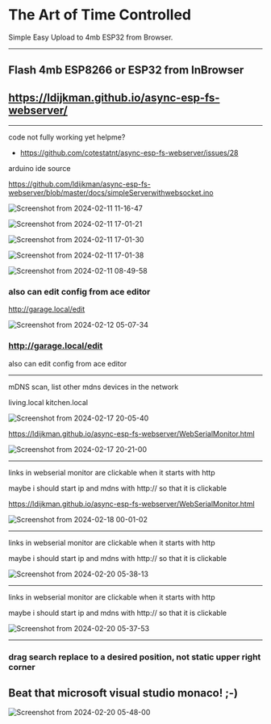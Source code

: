 
# The Art of Time Controlled

Simple Easy Upload to 4mb ESP32 from Browser.

--- 

## Flash 4mb ESP8266 or ESP32 from InBrowser

## https://ldijkman.github.io/async-esp-fs-webserver/

---

code not fully working yet
helpme?

- https://github.com/cotestatnt/async-esp-fs-webserver/issues/28

arduino ide source

https://github.com/ldijkman/async-esp-fs-webserver/blob/master/docs/simpleServerwithwebsocket.ino


![Screenshot from 2024-02-11 11-16-47](https://github.com/ldijkman/async-esp-fs-webserver/assets/45427770/607b52b9-51d9-41c2-8d0a-fd53413513da)


![Screenshot from 2024-02-11 17-01-21](https://github.com/ldijkman/async-esp-fs-webserver/assets/45427770/7a397514-bb32-4ce3-920f-a75252986527)


![Screenshot from 2024-02-11 17-01-30](https://github.com/ldijkman/async-esp-fs-webserver/assets/45427770/bbd9ac93-9a0c-4f44-a767-e9a7633c88aa)

![Screenshot from 2024-02-11 17-01-38](https://github.com/ldijkman/async-esp-fs-webserver/assets/45427770/c0bbf158-2975-42b5-9f90-b8e7d4b3e5cc)

![Screenshot from 2024-02-11 08-49-58](https://github.com/ldijkman/async-esp-fs-webserver/assets/45427770/6a2095b5-aa0f-4a00-99d2-d497e0caa839)


### also can edit config from ace editor
http://garage.local/edit

![Screenshot from 2024-02-12 05-07-34](https://github.com/ldijkman/async-esp-fs-webserver/assets/45427770/8b023c65-aebe-46e6-98ad-880a15215110)

### http://garage.local/edit
also can edit config from ace editor

---

mDNS scan, list other mdns devices in the network

living.local  kitchen.local

![Screenshot from 2024-02-17 20-05-40](https://github.com/ldijkman/async-esp-fs-webserver/assets/45427770/09ea021c-41a5-4a11-a789-128bd30c2d33)


https://ldijkman.github.io/async-esp-fs-webserver/WebSerialMonitor.html


![Screenshot from 2024-02-17 20-21-00](https://github.com/ldijkman/async-esp-fs-webserver/assets/45427770/72cbb512-9ac1-436b-9349-3b97d3c150b2)


---

links in webserial monitor are clickable when it starts with http

maybe i should start ip and mdns with http:// so that it is clickable

https://ldijkman.github.io/async-esp-fs-webserver/WebSerialMonitor.html

![Screenshot from 2024-02-18 00-01-02](https://github.com/ldijkman/async-esp-fs-webserver/assets/45427770/8ffd31d0-6689-4c3d-884a-ea0baf632a1c)

---

links in webserial monitor are clickable when it starts with http

maybe i should start ip and mdns with http:// so that it is clickable

![Screenshot from 2024-02-20 05-38-13](https://github.com/ldijkman/async-esp-fs-webserver/assets/45427770/0967d4f2-206b-421e-91fa-8ee1f58dc040)

---

links in webserial monitor are clickable when it starts with http

maybe i should start ip and mdns with http:// so that it is clickable

![Screenshot from 2024-02-20 05-37-53](https://github.com/ldijkman/async-esp-fs-webserver/assets/45427770/080388ae-acf5-4b2e-9bee-a5acf3b082be)


---

### drag search replace to a desired position, not static upper right corner

## Beat that microsoft visual studio monaco! ;-)

![Screenshot from 2024-02-20 05-48-00](https://github.com/ldijkman/async-esp-fs-webserver/assets/45427770/0ee3d7a3-5814-4f2e-8ec3-8f26cd7eddc2)












